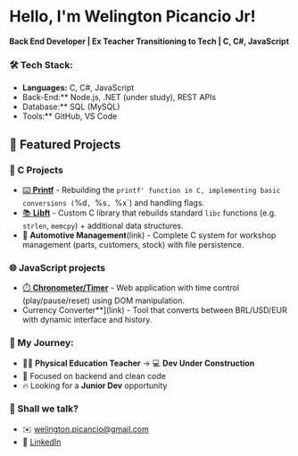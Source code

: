 # Hello, I'm Welington Picancio Jr!

**Back End Developer | Ex Teacher Transitioning to Tech | C, C#, JavaScript**

### 🛠️ Tech Stack:
- **Languages:** C, C#, JavaScript
- Back-End:** Node.js, .NET (under study), REST APIs
- Database:** SQL (MySQL)
- Tools:** GitHub, VS Code

## 🚀 Featured Projects

### 🔧 C Projects
- [⌨️ **Printf**](link) - Rebuilding the `printf' function in C, implementing basic conversions (`%d`, `%s`, `%x`) and handling flags.
- [📚 **Libft**](link) - Custom C library that rebuilds standard `libc` functions (e.g. `strlen`, `memcpy`) + additional data structures.
- 🚗 **Automotive Management**(link) - Complete C system for workshop management (parts, customers, stock) with file persistence.

### 🌐 JavaScript projects
- [⏱️ **Chronometer/Timer**](link) - Web application with time control (play/pause/reset) using DOM manipulation.
- Currency Converter**](link) - Tool that converts between BRL/USD/EUR with dynamic interface and history.

### 📌 My Journey:
- 🏋️‍♂️ **Physical Education Teacher** → 💻 **Dev Under Construction**
- 🌱 Focused on backend and clean code
- 🔥 Looking for a **Junior Dev** opportunity

### 📩 Shall we talk?
- ✉️ welington.picancio@gmail.com
- 🔗 [LinkedIn](link)
